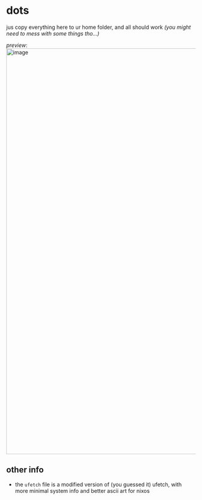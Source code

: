 # dots

jus copy everything here to ur home folder, and all should work *(you might need to mess with some things tho...)*

*preview*:
<img width="1920" height="1079" alt="image" src="https://github.com/user-attachments/assets/2e7fe33a-f178-4df2-b287-7a77faebe00f" />

## other info
- the `ufetch` file is a modified version of (you guessed it) ufetch, with more minimal system info and better ascii art for nixos
